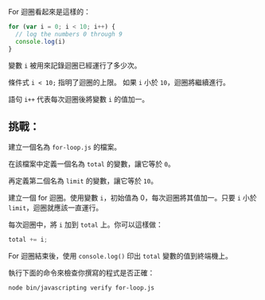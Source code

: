For 迴圈看起來是這樣的：

```js
for (var i = 0; i < 10; i++) {
  // log the numbers 0 through 9
  console.log(i)
}
```

變數 `i` 被用來記錄迴圈已經運行了多少次。

條件式 `i < 10;` 指明了迴圈的上限。
如果 `i` 小於 `10`，迴圈將繼續進行。

語句 `i++` 代表每次迴圈後將變數 `i` 的值加一。

## 挑戰：

建立一個名為 `for-loop.js` 的檔案。

在該檔案中定義一個名為 `total` 的變數，讓它等於 `0`。

再定義第二個名為 `limit` 的變數，讓它等於 `10`。

建立一個 for 迴圈。使用變數 `i`，初始值為 0，每次迴圈將其值加一。只要 `i` 小於 `limit`，迴圈就應該一直運行。

每次迴圈中，將 `i` 加到 `total` 上。你可以這樣做：

```js
total += i;
```

For 迴圈結束後，使用 `console.log()` 印出 `total` 變數的值到終端機上。

執行下面的命令來檢查你撰寫的程式是否正確：

```bash
node bin/javascripting verify for-loop.js
```

